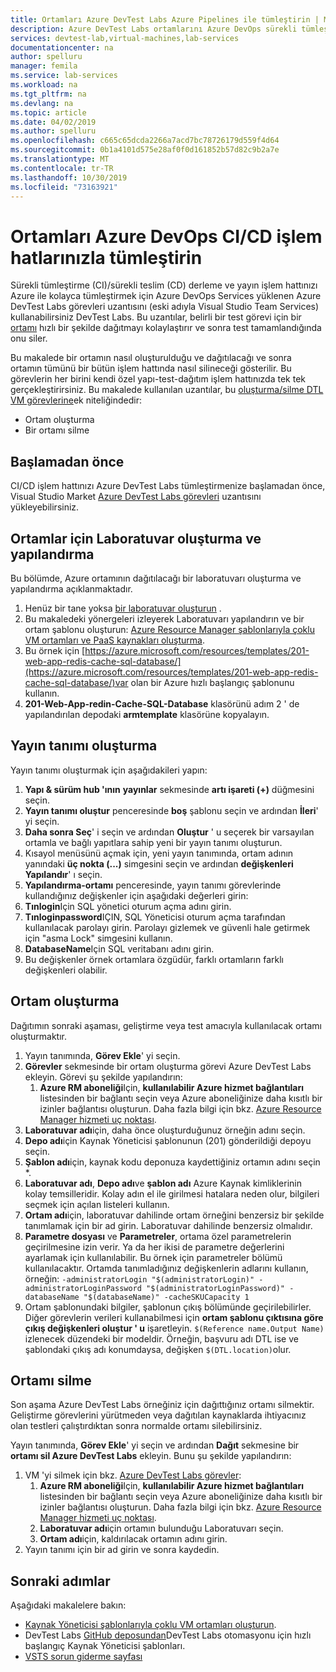 ```yaml
---
title: Ortamları Azure DevTest Labs Azure Pipelines ile tümleştirin | Microsoft Docs
description: Azure DevTest Labs ortamlarını Azure DevOps sürekli tümleştirme (CI) ve sürekli teslim (CD) işlem hatları ile tümleştirmeyi öğrenin.
services: devtest-lab,virtual-machines,lab-services
documentationcenter: na
author: spelluru
manager: femila
ms.service: lab-services
ms.workload: na
ms.tgt_pltfrm: na
ms.devlang: na
ms.topic: article
ms.date: 04/02/2019
ms.author: spelluru
ms.openlocfilehash: c665c65dcda2266a7acd7bc78726179d559f4d64
ms.sourcegitcommit: 0b1a4101d575e28af0f0d161852b57d82c9b2a7e
ms.translationtype: MT
ms.contentlocale: tr-TR
ms.lasthandoff: 10/30/2019
ms.locfileid: "73163921"
---
```

# <a name="integrate-environments-into-your-azure-devops-cicd-pipelines"></a>Ortamları Azure DevOps CI/CD işlem hatlarınızla tümleştirin
Sürekli tümleştirme (CI)/sürekli teslim (CD) derleme ve yayın işlem hattınızı Azure ile kolayca tümleştirmek için Azure DevOps Services yüklenen Azure DevTest Labs görevleri uzantısını (eski adıyla Visual Studio Team Services) kullanabilirsiniz DevTest Labs. Bu uzantılar, belirli bir test görevi için bir [ortamı](devtest-lab-test-env.md) hızlı bir şekilde dağıtmayı kolaylaştırır ve sonra test tamamlandığında onu siler. 

Bu makalede bir ortamın nasıl oluşturulduğu ve dağıtılacağı ve sonra ortamın tümünü bir bütün işlem hattında nasıl silineceği gösterilir. Bu görevlerin her birini kendi özel yapı-test-dağıtım işlem hattınızda tek tek gerçekleştirirsiniz. Bu makalede kullanılan uzantılar, bu [oluşturma/silme DTL VM görevlerine](devtest-lab-integrate-ci-cd-vsts.md)ek niteliğindedir:

- Ortam oluşturma
- Bir ortamı silme

## <a name="before-you-begin"></a>Başlamadan önce
CI/CD işlem hattınızı Azure DevTest Labs tümleştirmenize başlamadan önce, Visual Studio Market [Azure DevTest Labs görevleri](https://marketplace.visualstudio.com/items?itemName=ms-azuredevtestlabs.tasks) uzantısını yükleyebilirsiniz. 

## <a name="create-and-configure-the-lab-for-environments"></a>Ortamlar için Laboratuvar oluşturma ve yapılandırma
Bu bölümde, Azure ortamının dağıtılacağı bir laboratuvarı oluşturma ve yapılandırma açıklanmaktadır.

1. Henüz bir tane yoksa [bir laboratuvar oluşturun](devtest-lab-create-lab.md) . 
2. Bu makaledeki yönergeleri izleyerek Laboratuvarı yapılandırın ve bir ortam şablonu oluşturun: [Azure Resource Manager şablonlarıyla çoklu VM ortamları ve PaaS kaynakları oluşturma](devtest-lab-create-environment-from-arm.md).
3. Bu örnek için [https://azure.microsoft.com/resources/templates/201-web-app-redis-cache-sql-database/](https://azure.microsoft.com/resources/templates/201-web-app-redis-cache-sql-database/)var olan bir Azure hızlı başlangıç şablonunu kullanın.
4. **201-Web-App-redin-Cache-SQL-Database** klasörünü adım 2 ' de yapılandırılan depodaki **armtemplate** klasörüne kopyalayın.

## <a name="create-a-release-definition"></a>Yayın tanımı oluşturma
Yayın tanımı oluşturmak için aşağıdakileri yapın:

1.  **Yapı & sürüm hub 'ının** **yayınlar** sekmesinde **artı işareti (+)** düğmesini seçin.
2.  **Yayın tanımı oluştur** penceresinde **boş** şablonu seçin ve ardından **İleri**' yi seçin.
3.  **Daha sonra Seç**' i seçin ve ardından **Oluştur** ' u seçerek bir varsayılan ortamla ve bağlı yapıtlara sahip yeni bir yayın tanımı oluşturun.
4.  Kısayol menüsünü açmak için, yeni yayın tanımında, ortam adının yanındaki **üç nokta (...)** simgesini seçin ve ardından **değişkenleri Yapılandır**' ı seçin.
5.  **Yapılandırma-ortamı** penceresinde, yayın tanımı görevlerinde kullandığınız değişkenler için aşağıdaki değerleri girin:
1.  **Tınlogin**Için SQL yönetici oturum açma adını girin.
2.  **Tınloginpassword**IÇIN, SQL Yöneticisi oturum açma tarafından kullanılacak parolayı girin. Parolayı gizlemek ve güvenli hale getirmek için "asma Lock" simgesini kullanın.
3.  **DatabaseName**Için SQL veritabanı adını girin.
4.  Bu değişkenler örnek ortamlara özgüdür, farklı ortamların farklı değişkenleri olabilir.

## <a name="create-an-environment"></a>Ortam oluşturma
Dağıtımın sonraki aşaması, geliştirme veya test amacıyla kullanılacak ortamı oluşturmaktır.

1. Yayın tanımında, **Görev Ekle**' yi seçin.
2. **Görevler** sekmesinde bir ortam oluşturma görevi Azure DevTest Labs ekleyin. Görevi şu şekilde yapılandırın:
    1. **Azure RM aboneliği**Için, **kullanılabilir Azure hizmet bağlantıları** listesinden bir bağlantı seçin veya Azure aboneliğinize daha kısıtlı bir izinler bağlantısı oluşturun. Daha fazla bilgi için bkz. [Azure Resource Manager hizmeti uç noktası](/azure/devops/pipelines/library/service-endpoints).
2. **Laboratuvar adı**için, daha önce oluşturduğunuz örneğin adını seçin.
3. **Depo adı**için Kaynak Yöneticisi şablonunun (201) gönderildiği depoyu seçin.
4. **Şablon adı**için, kaynak kodu deponuza kaydettiğiniz ortamın adını seçin *. 
5. **Laboratuvar adı**, **Depo adı**ve **şablon adı** Azure Kaynak kimliklerinin kolay temsilleridir. Kolay adın el ile girilmesi hatalara neden olur, bilgileri seçmek için açılan listeleri kullanın.
6. **Ortam adı**için, laboratuvar dahilinde ortam örneğini benzersiz bir şekilde tanımlamak için bir ad girin.  Laboratuvar dahilinde benzersiz olmalıdır.
7. **Parametre dosyası** ve **Parametreler**, ortama özel parametrelerin geçirilmesine izin verir. Ya da her ikisi de parametre değerlerini ayarlamak için kullanılabilir. Bu örnek için parametreler bölümü kullanılacaktır. Ortamda tanımladığınız değişkenlerin adlarını kullanın, örneğin: `-administratorLogin "$(administratorLogin)" -administratorLoginPassword "$(administratorLoginPassword)" -databaseName "$(databaseName)" -cacheSKUCapacity 1`
8. Ortam şablonundaki bilgiler, şablonun çıkış bölümünde geçirilebilirler. Diğer görevlerin verileri kullanabilmesi için **ortam şablonu çıktısına göre çıkış değişkenleri oluştur ' u** işaretleyin. `$(Reference name.Output Name)` izlenecek düzendeki bir modeldir. Örneğin, başvuru adı DTL ise ve şablondaki çıkış adı konumdaysa, değişken `$(DTL.location)`olur.

## <a name="delete-the-environment"></a>Ortamı silme
Son aşama Azure DevTest Labs örneğiniz için dağıttığınız ortamı silmektir. Geliştirme görevlerini yürütmeden veya dağıtılan kaynaklarda ihtiyacınız olan testleri çalıştırdıktan sonra normalde ortamı silebilirsiniz.

Yayın tanımında, **Görev Ekle**' yi seçin ve ardından **Dağıt** sekmesine bir **ortamı sil Azure DevTest Labs** ekleyin. Bunu şu şekilde yapılandırın:

1. VM 'yi silmek için bkz. [Azure DevTest Labs görevler](https://marketplace.visualstudio.com/items?itemName=ms-azuredevtestlabs.tasks):
    1. **Azure RM aboneliği**Için, **kullanılabilir Azure hizmet bağlantıları** listesinden bir bağlantı seçin veya Azure aboneliğinize daha kısıtlı bir izinler bağlantısı oluşturun. Daha fazla bilgi için bkz. [Azure Resource Manager hizmeti uç noktası](/azure/devops/pipelines/library/service-endpoints).
    2. **Laboratuvar adı**için ortamın bulunduğu Laboratuvarı seçin.
    3. **Ortam adı**için, kaldırılacak ortamın adını girin.
2. Yayın tanımı için bir ad girin ve sonra kaydedin.

## <a name="next-steps"></a>Sonraki adımlar
Aşağıdaki makalelere bakın: 
- [Kaynak Yöneticisi şablonlarıyla çoklu VM ortamları oluşturun](devtest-lab-create-environment-from-arm.md).
- DevTest Labs [GitHub deposundan](https://github.com/Azure/azure-quickstart-templates)DevTest Labs otomasyonu için hızlı başlangıç Kaynak Yöneticisi şablonları.
- [VSTS sorun giderme sayfası](/azure/devops/pipelines/troubleshooting)

